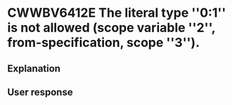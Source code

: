 # CWWBV6412E The literal type ''0:1'' is not allowed (scope variable ''2'', from-specification, scope ''3'').

## Explanation

## User response